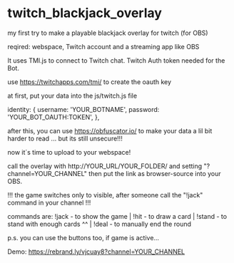 # twitch_blackjack_overlay
my first try to make a playable blackjack overlay for twitch (for OBS)

reqired: webspace, Twitch account and a streaming app like OBS

It uses TMI.js to connect to Twitch chat. Twitch Auth token needed for the Bot. 

use https://twitchapps.com/tmi/ to create the oauth key 



at first, put your data into the js/twitch.js file

identity: {
		username: 'YOUR_BOTNAME',
		password: 'YOUR_BOT_OAUTH:TOKEN',
	},

 after this, you can use https://obfuscator.io/ to make your data a lil bit harder to read ... but its still unsecure!!!

 now it´s time to upload to your webspace!

 call the overlay with http://YOUR_URL/YOUR_FOLDER/ and setting "?channel=YOUR_CHANNEL" then put the link as browser-source into your OBS.

 !!! the game switches only to visible, after someone call the "!jack" command in your channel !!!

 commands are:  !jack - to show the game | !hit - to draw a card | !stand - to stand with enough cards ^^ | !deal - to manually end the round

 p.s. you can use the buttons too, if game is active...

 Demo: https://rebrand.ly/vjcuay8?channel=YOUR_CHANNEL
